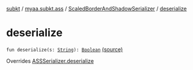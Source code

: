 [subkt](../../index.md) / [myaa.subkt.ass](../index.md) / [ScaledBorderAndShadowSerializer](index.md) / [deserialize](./deserialize.md)

# deserialize

`fun deserialize(s: `[`String`](https://kotlinlang.org/api/latest/jvm/stdlib/kotlin/-string/index.html)`): `[`Boolean`](https://kotlinlang.org/api/latest/jvm/stdlib/kotlin/-boolean/index.html) [(source)](https://github.com/Myaamori/SubKt/blob/0.1.12/src/main/kotlin/myaa/subkt/ass/parser.kt#L711)

Overrides [ASSSerializer.deserialize](../-a-s-s-serializer/deserialize.md)

